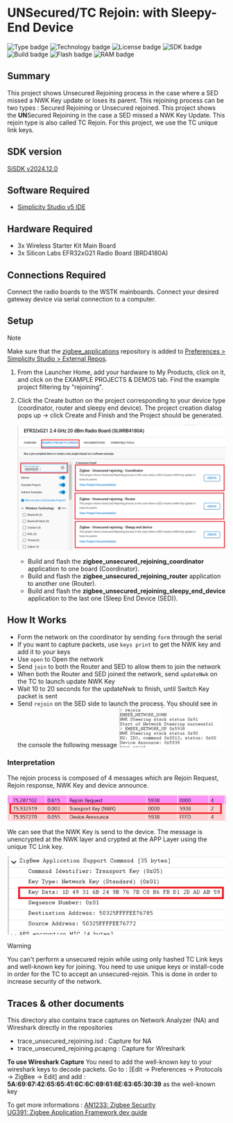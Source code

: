 # UNSecured/TC Rejoin: with Sleepy-End Device #
![Type badge](https://img.shields.io/badge/Type-Virtual%20Application-green)
![Technology badge](https://img.shields.io/badge/Technology-Zigbee-green)
![License badge](https://img.shields.io/badge/License-Zlib-green)
![SDK badge](https://img.shields.io/badge/SDK-v2024.12.0-green)
![Build badge](https://img.shields.io/badge/Build-passing-green)
![Flash badge](https://img.shields.io/badge/Flash-236.14%20KB-blue)
![RAM badge](https://img.shields.io/badge/RAM-16.1%20KB-blue)

## Summary ##

This project shows Unsecured Rejoining process in the case where a SED missed a NWK Key update or loses its parent. This rejoining process can be two types : Secured Rejoining or Unsecured rejoined.
This project shows the **UN**Secured Rejoining in the case a SED missed a NWK Key Update.
This rejoin type is also called TC Rejoin.
For this project, we use the TC unique link keys.

## SDK version ##

[SiSDK v2024.12.0](https://github.com/SiliconLabs/simplicity_sdk/releases/tag/v2024.12.0)

## Software Required ##

- [Simplicity Studio v5 IDE](https://www.silabs.com/developers/simplicity-studio)

## Hardware Required ##

- 3x Wireless Starter Kit Main Board
- 3x Silicon Labs EFR32xG21 Radio Board (BRD4180A)

## Connections Required ##

Connect the radio boards to the WSTK mainboards. Connect your desired gateway device via serial connection to a computer.

## Setup ##

> [!NOTE]
> Make sure that the [zigbee_applications](https://github.com/SiliconLabs/zigbee_applications) repository is added to [Preferences > Simplicity Studio > External Repos](https://docs.silabs.com/simplicity-studio-5-users-guide/latest/ss-5-users-guide-about-the-launcher/welcome-and-device-tabs).

1. From the Launcher Home, add your hardware to My Products, click on it, and click on the EXAMPLE PROJECTS & DEMOS tab. Find the example project filtering by "rejoining".

2. Click the Create button on the project corresponding to your device type (coordinator, router and sleepy end device). The project creation dialog pops up -> click Create and Finish and the Project should be generated.

   ![create_project](image/create_project.png)

   - Build and flash the **zigbee_unsecured_rejoining_coordinator** application to one board (Coordinator).
   - Build and flash the **zigbee_unsecured_rejoining_router** application to another one (Router).
   - Build and flash the **zigbee_unsecured_rejoining_sleepy_end_device** application to the last one (Sleep End Device (SED)).

## How It Works ##

- Form the network on the coordinator by sending `form` through the serial
- If you want to capture packets, use `keys print` to get the NWK key and add it to your keys
- Use `open` to Open the network
- Send `join` to both the Router and SED to allow them to join the network
- When both the Router and SED joined the network, send `updateNwk` on the TC to launch update NWK Key
- Wait 10 to 20 seconds for the updateNwk to finish, until Switch Key packet is sent
- Send `rejoin` on the SED side to launch the process. You should see in the console the following message
![alt text](image/networkRejoinConsole.png "Unsecured Rejoin successful output")

### Interpretation ###

The rejoin process is composed of 4 messages which are Rejoin Request, Rejoin response, NWK Key and device announce.

![alt text](image/unsecuredTraceRejoin.png "Unsecured Rejoin Capture")

We can see that the NWK Key is send to the device. The message is unencrypted at the NWK layer and
crypted at the APP Layer using the unique TC Link key.

![alt text](image/nwkKeySend.png "Network Key Exchange")

> [!WARNING]
> You can't perform a unsecured rejoin while using only hashed TC Link keys and well-known key for joining. You need to use unique keys or install-code in order for the TC to accept an
unsecured-rejoin. This is done in order to increase security of the network.

## Traces & other documents ###

This directory also contains trace captures on Network Analyzer (NA) and Wireshark directly in the repositories

- trace_unsecured_rejoining.isd : Capture for NA
- trace_unsecured_rejoining.pcapng : Capture for Wireshark

**To use Wireshark Capture**
You need to add the well-known key to your wireshark keys to decode packets.
Go to : [Edit -> Preferences -> Protocols -> ZigBee -> Edit] and add :
**5A:69:67:42:65:65:41:6C:6C:69:61:6E:63:65:30:39** as the well-known key

To get more informations : [AN1233: Zigbee Security](https://www.silabs.com/documents/public/application-notes/an1233-zigbee-security.pdf)\
[UG391: Zigbee Application Framework dev guide](https://www.silabs.com/documents/public/user-guides/ug391-zigbee-app-framework-dev-guide.pdf)
